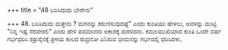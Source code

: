 +++
title = "48 ಬರಿಸಿದುದು ಬೇರೇನು"

+++
48. ಬರಿಸಿದುದು ಮತ್ತೇನು ? ಮಗನನ್ನು ಕರುಣಿಸುವುದಷ್ಟೆ" ಎಂದು ಕುಂತಿಯು ಹೇಳಲು, ಅವಳನ್ನು ಮುಟ್ಟಿ "ನಿನ್ನ ಇಷ್ಟ ನೆರವೇರಲಿ" ಎಂದು ಹೇಳಿ ಪವಮಾನನು ಆಕಾಶಕ್ಕೆ ಮರಳಿದನು. ಕಮಲಮುಖಿಯಾದ ಕುಂತಿ ಒಂದೇ ವರ್ಷ ಗರ್ಭಧರಿಸಿ ಶತ್ರುಸೈನಕ್ಕೆ ಪ್ರಳಯ ಕಾಲದ ರುದ್ರನೋ ಎನಿಸುವ ಭೀಮನನ್ನು ಗರ್ಭದಲ್ಲಿ ಧರಿಸಿದಳು.